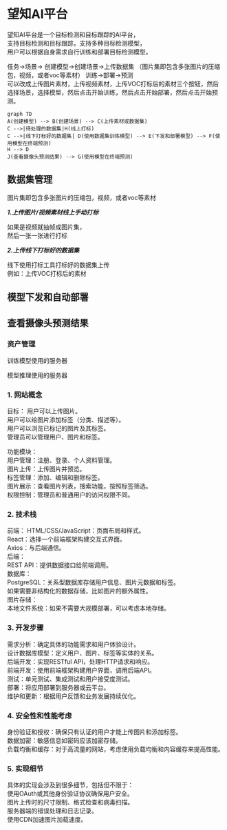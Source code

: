 # 望知AI平台

望知AI平台是一个目标检测和目标跟踪的AI平台，  
支持目标检测和目标跟踪，支持多种目标检测模型，  
用户可以根据自身需求自行训练和部署目标检测模型。

任务->场景->
创建模型->创建场景->上传数据集
（图片集即包含多张图片的压缩包，视频，或者voc等素材）
训练->部署->预测  
可以改成上传图片素材，上传视频素材，上传VOC打标后的素材三个按钮，然后选择场景，选择模型，然后点击开始训练，然后点击开始部署，然后点击开始预测。

```mermaid
graph TD
A(创建模型) --> B(创建场景) --> C(上传素材或数据集) 
C -->|待处理的数据集|H(线上打标)
C -->|线下打标好的数据集| D(使用数据集训练模型) --> E(下发和部署模型) --> F(使用模型在终端预测)
H --> D
J(查看摄像头预测结果) --> G(使用模型在终端预测)
```

## 数据集管理

图片集即包含多张图片的压缩包，视频，或者voc等素材

***1.上传图片/视频素材线上手动打标***

如果是视频就抽帧成图片集，  
然后一张一张进行打标

***2.上传线下打标好的数据集***

线下使用打标工具打标好的数据集上传  
例如：上传VOC打标后的素材

## 模型下发和自动部署

## 查看摄像头预测结果

### 资产管理

训练模型使用的服务器  

模型推理使用的服务器

### 1. 网站概念

目标：
用户可以上传图片。  
用户可以给图片添加标签（分类、描述等）。  
用户可以浏览已标记的图片及其标签。  
管理员可以管理用户、图片和标签。  

功能模块：  
用户管理：注册、登录、个人资料管理。  
图片上传：上传图片并预览。  
标签管理：添加、编辑和删除标签。  
图片展示：查看图片列表，搜索功能，按照标签筛选。  
权限控制：管理员和普通用户的访问权限不同。  

### 2. 技术栈  

前端：
HTML/CSS/JavaScript：页面布局和样式。  
React：选择一个前端框架构建交互式界面。  
Axios：与后端通信。  
后端：  
REST API：提供数据接口给前端调用。  
数据库：  
PostgreSQL：关系型数据库存储用户信息、图片元数据和标签。  
如果需要非结构化的数据存储，比如图片的额外属性。  
图片存储：  
本地文件系统：如果不需要大规模部署，可以考虑本地存储。

### 3. 开发步骤

需求分析：确定具体的功能需求和用户体验设计。  
设计数据库模型：定义用户、图片、标签等实体的关系。  
后端开发：实现RESTful API，处理HTTP请求和响应。  
前端开发：使用前端框架构建用户界面，调用后端API。  
测试：单元测试、集成测试和用户接受度测试。  
部署：将应用部署到服务器或云平台。  
维护和更新：根据用户反馈和业务发展持续优化。

### 4. 安全性和性能考虑

身份验证和授权：确保只有认证的用户才能上传图片和添加标签。  
数据加密：敏感信息如密码应该加密存储。  
负载均衡和缓存：对于高流量的网站，考虑使用负载均衡和内容缓存来提高性能。

### 5. 实现细节

具体的实现会涉及到很多细节，包括但不限于：  
使用OAuth或其他身份验证协议确保用户安全。  
图片上传时的尺寸限制、格式检查和病毒扫描。  
服务器端的错误处理和日志记录。  
使用CDN加速图片加载速度。
